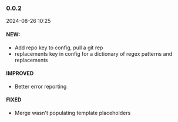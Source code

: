 ### 0.0.2

2024-08-26 10:25

#### NEW:

- Add repo key to config, pull a git rep
- replacements key in config for a dictionary of regex patterns and replacements

#### IMPROVED

- Better error reporting

#### FIXED

- Merge wasn't populating template placeholders
